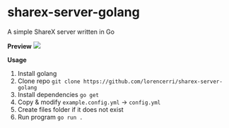 # sharex-server-golang

A simple ShareX server written in Go

**Preview**
![](https://i.imgur.com/IyUO5D2.gif)

**Usage**

1. Install golang
2. Clone repo `git clone https://github.com/lorencerri/sharex-server-golang`
3. Install dependencies `go get`
4. Copy & modify `example.config.yml` -> `config.yml`
5. Create files folder if it does not exist
6. Run program `go run .`
